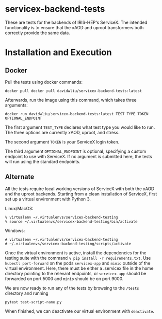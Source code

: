 # servicex-backend-tests

These are tests for the backends of IRIS-HEP's ServiceX. The intended functionality is to ensure that the xAOD and uproot transformers both correctly provide the same data.

# Installation and Execution

## Docker

Pull the tests using docker commands:

```
docker pull docker pull davidwliu/servicex-backend-tests:latest
```

Afterwards, run the image using this command, which takes three arguments:

```
docker run davidwliu/servicex-backend-tests:latest TEST_TYPE TOKEN OPTIONAL_ENDPOINT
```

The first argument `TEST_TYPE` declares what test type you would like to run. The three options are currently xAOD, uproot, and stress.

The second argument `TOKEN` is your ServiceX login token.

The third argument `OPTIONAL_ENDPOINT` is optional, specifying a custom endpoint to use with ServiceX. If no argument is submitted here, the tests will run using the standard endpoints.

## Alternate

All the tests require local working versions of ServiceX with both the xAOD and the uproot backends. Starting from a clean installation of ServiceX, first set up a virtual environment with Python 3.

Linux/MacOS:
```
% virtualenv ~/.virtualenvs/servicex-backend-testing
% source ~/.virtualenvs/servicex-backend-testing/bin/activate
```

Windows:
```
# virtualenv ~/.virtualenvs/servicex-backend-testing
# ~/.virtualenvs/servicex-backend-testing/scripts/activate
```

Once the virtual environment is active, install the dependencies for the testing suite with the command `% pip install -r requirements.txt`.
Use `kubectl port-forward` on the pods `servicex-app` and `minio` outside of the virtual environment. Here, there must be either a .servicex file in the home directory pointing to the relevant endpoints, or `servicex-app` should be forwarded on port 5000 and `minio` should be on port 9000.

We are now ready to run any of the tests by browsing to the `/tests` directory and running

```
pytest test-script-name.py
```

When finished, we can deactivate our virtual environment with `deactivate`.
